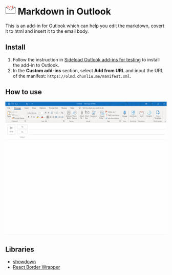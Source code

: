 # ![logo](assets/icon-32.png) Markdown in Outlook 

This is an add-in for Outlook which can help you edit the markdown, covert it to html and insert it to the email body.

## Install

1. Follow the instruction in [Sideload Outlook add-ins for testing](https://docs.microsoft.com/en-us/office/dev/add-ins/outlook/sideload-outlook-add-ins-for-testing) to install the add-in to Outlook.
1. In the **Custom add-ins** section, select **Add from URL** and input the URL of the manifest: `https://olmd.chunliu.me/manifest.xml`.

## How to use

![How to use](olmd.gif)

## Libraries

- [showdown](https://github.com/showdownjs/showdown)
- [React Border Wrapper](https://github.com/Metroxe/react-border-wrapper)
